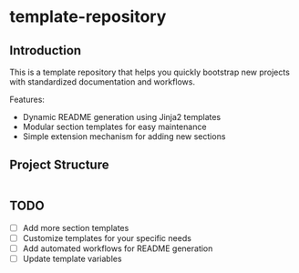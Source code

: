 # template-repository

## Introduction

This is a template repository that helps you quickly bootstrap new projects with standardized documentation and workflows.

Features:
- Dynamic README generation using Jinja2 templates
- Modular section templates for easy maintenance
- Simple extension mechanism for adding new sections

## Project Structure

```

```
## TODO

- [ ] Add more section templates
- [ ] Customize templates for your specific needs
- [ ] Add automated workflows for README generation
- [ ] Update template variables
